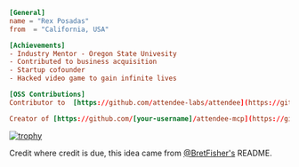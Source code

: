 ```toml
[General]
name = "Rex Posadas"
from  = "California, USA"

[Achievements]
- Industry Mentor - Oregon State Univesity
- Contributed to business acquisition
- Startup cofounder
- Hacked video game to gain infinite lives

[OSS Contributions]
Contributor to  [https://github.com/attendee-labs/attendee](https://github.com/attendee-labs/attendee) - Attendee is an open source API for managing meeting bots on platforms like Zoom or Google Meet

Creator of [https://github.com/[your-username]/attendee-mcp](https://github.com/rexposadas/attendee-mcp) - MCP integration for Attendee

```
[![trophy](https://github-profile-trophy.vercel.app/?username=rexposadas&theme=onedark)](https://github.com/rexposadas/github-profile-trophy)

Credit where credit is due, this idea came from [@BretFisher's](https://github.com/BretFisher) README.
